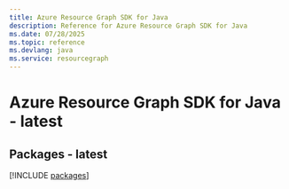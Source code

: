 ```yaml
---
title: Azure Resource Graph SDK for Java
description: Reference for Azure Resource Graph SDK for Java
ms.date: 07/28/2025
ms.topic: reference
ms.devlang: java
ms.service: resourcegraph
---
```

# Azure Resource Graph SDK for Java - latest
## Packages - latest
[!INCLUDE [packages](resource-graph-index.md)]